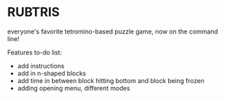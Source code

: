 RUBTRIS
=======

everyone's favorite tetromino-based puzzle game, now on the command line!

Features to-do list:
- add instructions
- add in n-shaped blocks
- add time in between block hitting bottom and block being frozen
- adding opening menu, different modes
